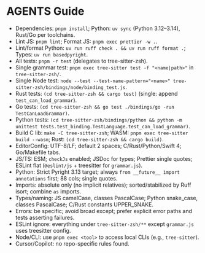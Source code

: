 # AGENTS Guide

- Dependencies: `pnpm install`; Python: `uv sync` (Python 3.12–3.14), Rust/Go per toolchains.
- Lint JS: `pnpm lint`; Format JS: `pnpm exec prettier -w .`.
- Lint/format Python: `uv run ruff check . && uv run ruff format .`; Types: `uv run basedpyright`.
- All tests: `pnpm -r test` (delegates to tree-sitter-zsh).
- Single grammar test: `pnpm exec tree-sitter test -f "<name|path>"` in `tree-sitter-zsh/`.
- Single Node test: `node --test --test-name-pattern="<name>" tree-sitter-zsh/bindings/node/binding_test.js`.
- Rust tests: `(cd tree-sitter-zsh && cargo test)` (single: append `test_can_load_grammar`).
- Go tests: `(cd tree-sitter-zsh && go test ./bindings/go -run TestCanLoadGrammar)`.
- Python tests: `(cd tree-sitter-zsh/bindings/python && python -m unittest tests.test_binding.TestLanguage.test_can_load_grammar)`.
- Build C lib: `make -C tree-sitter-zsh`; WASM: `pnpm exec tree-sitter build --wasm`; Rust: `(cd tree-sitter-zsh && cargo build)`.
- EditorConfig: UTF-8/LF; default 2 spaces; C/Rust/Python/Swift 4; Go/Makefile tabs.
- JS/TS: ESM; `checkJs` enabled; JSDoc for types; Prettier single quotes; ESLint flat (`@eslint/js` + treesitter for `grammar.js`).
- Python: Strict Pyright 3.13 target; always `from __future__ import annotations` first; 88 cols; single quotes.
- Imports: absolute only (no implicit relatives); sorted/stabilized by Ruff isort; combine `as` imports.
- Types/naming: JS camelCase, classes PascalCase; Python snake_case, classes PascalCase; C/Rust constants UPPER_SNAKE.
- Errors: be specific; avoid broad except; prefer explicit error paths and tests asserting failures.
- ESLint ignore: everything under `tree-sitter-zsh/**` except `grammar.js` uses treesitter config.
- Node/CLI: use `pnpm exec <tool>` to access local CLIs (e.g., `tree-sitter`).
- Cursor/Copilot: no repo-specific rules found.
